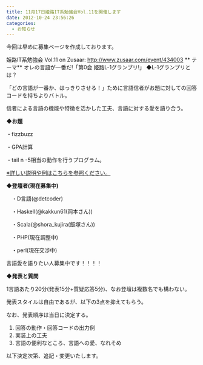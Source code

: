 ```yaml
---
title: 11月17日姫路IT系勉強会Vol.11を開催します
date: 2012-10-24 23:56:26
categories:
  - お知らせ
---
```


今回は早めに募集ページを作成しております。

姫路IT系勉強会 Vol.11 on Zusaar:
<http://www.zusaar.com/event/434003>
**
テーマ**
オレの言語が一番だ!「第0会 姫路L-1グランプリ!」
◆L-1グランプリとは？

「どの言語が一番か、はっきりさせる！」ために言語信者がお題に対しての回答コードを持ちよりバトル。

信者による言語の機能や特徴を活かした工夫、言語に対する愛を語り合う。

**◆お題**

・fizzbuzz

・GPA計算

・tail n -5相当の動作を行うプログラム。

[※詳しい説明や例はこちらを参照ください。](https://sites.google.com/site/himejiitstudy/history/20121117/questions)

**◆登壇者(現在募集中)**

　・D言語(@detcoder)

　・Haskell(@kakkun61(岡本さん))

　・Scala(@shora\_kujira(飯塚さん))

　・PHP(現在調整中)

　・perl(現在交渉中)

言語愛を語りたい人募集中です！！！！

**◆発表と質問**

1言語あたり20分(発表15分+質疑応答5分)、なお登壇は複数名でも構わない。

発表スタイルは自由であるが、以下の3点を抑えてもらう。

なお、発表順序は当日に決定する。

1.  回答の動作・回答コードの出力例
2.  実装上の工夫
3.  言語の便利なところ、言語への愛、なれそめ

以下決定次第、追記・変更いたします。
